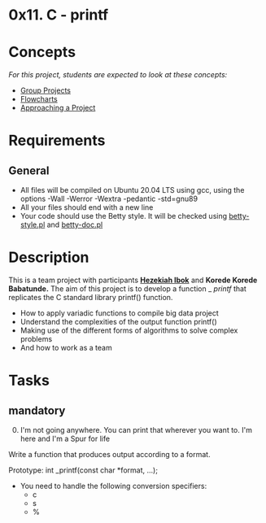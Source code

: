 # 0x11. C - printf
# Concepts
_For this project, students are expected to look at these concepts:_
  - [Group Projects](https://alx-intranet.hbtn.io/concepts/111)
  - [Flowcharts](https://alx-intranet.hbtn.io/concepts/130)
  - [Approaching a Project](https://alx-intranet.hbtn.io/concepts/350)
# Requirements
## General
  - All files will be compiled on Ubuntu 20.04 LTS using gcc, using the options -Wall -Werror -Wextra -pedantic -std=gnu89
  - All your files should end with a new line
  - Your code should use the Betty style. It will be checked using [betty-style.pl](https://github.com/holbertonschool/Betty/blob/master/betty-style.pl) and [betty-doc.pl](https://github.com/holbertonschool/Betty/blob/master/betty-doc.pl)
# Description
This is a team project with participants [**Hezekiah Ibok**](https://alx-intranet.hbtn.io/link_trackings/click?to=eyJpIjo2OTEsInUiOiJodHRwczovL2dpdGh1Yi5jb20vaGV6aW9uMTUyNzIifQ%3D%3D) and **Korede Korede Babatunde.** 
The aim of this project is to develop a function _ _printf_ that replicates the C standard library printf() function.
  - How to apply variadic functions to compile big data project
  - Understand the complexities of the output function printf()
  - Making use of the different forms of algorithms to solve complex problems
  - And how to work as a team
 # Tasks
 ## mandatory
0. I'm not going anywhere. You can print that wherever you want to. I'm here and I'm a Spur for life

Write a function that produces output according to a format.

Prototype: int _printf(const char *format, ...);
  - You need to handle the following conversion specifiers:
    - c
    - s
    - %
